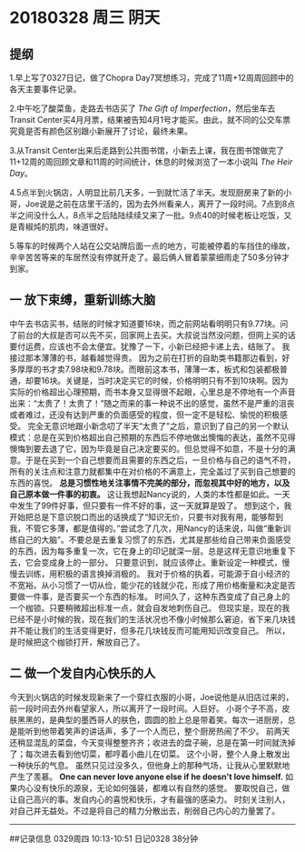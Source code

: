 # 20180328  周三  阴天

## 提纲
1.早上写了0327日记，做了Chopra Day7冥想练习，完成了11周+12周周回顾中的各天主要事件记录。

2.中午吃了酸菜鱼，走路去书店买了 *The Gift of Imperfection*，然后坐车去Transit Center买4月月票，结果被告知4月1号才能买。由此，就不同的公交车票究竟是否有颜色区别跟小新展开了讨论，最终未果。

3.从Transit Center出来后走路到公共图书馆，小新去上课，我在图书馆做完了11+12周的周回顾文章和11周的时间统计，休息的时候浏览了一本小说叫 *The Heir Day*。

4.5点半到火锅店，人明显比前几天多，一到就忙活了半天。发现厨房来了新的小哥，Joe说是之前在店里干活的，因为去外州看亲人，离开了一段时间。7点到8点半之间没什么人，8点半之后陆陆续续又来了一批。9点40的时候老板让吃饭，又是青椒炖的肌肉，味道很好。

5.等车的时候两个人站在公交站牌后面一点的地方，可能被停着的车挡住的缘故，辛辛苦苦等来的车居然没有停就开走了。最后俩人冒着蒙蒙细雨走了50多分钟才到家。

## 一  放下束缚，重新训练大脑

中午去书店买书，结账的时候才知道要16块，而之前网站看明明只有9.77块。问了前台的大叔是否可以先不买，回家网上去买。大叔说当然没问题，但网上买的话要付运费，应该也不会太便宜。犹豫了一下，小新已经把卡递上去，结账了。
我接过那本薄薄的书，越看越觉得贵。
因为之前在打折的自助类书籍那边看到，好多厚厚的书才卖7.98块和9.78块。而眼前这本书，薄薄一本，板式和包装都极普通，却要16块。关键是，当时决定买它的时候，价格明明只有不到10块啊。因为实际的价格超出心理预期，而书本身又显得很不起眼，心里总是不停地有一个声音出来：“太贵了！太贵了！”随之而来的事一种说不出的感觉，虽然不是严重的沮丧或者难过，还没有达到严重的负面感受的程度，但一定不是轻松、愉悦的积极感受。
完全无意识地跟小新念叨了半天“太贵了”之后，意识到了自己的另一个默认模式：总是在买到价格超出自己预期的东西后不停地做出懊悔的表达，虽然不见得懊悔到要去退了它，因为毕竟是自己决定要买的。但总觉得不如意，不是十分的满意。于是在买到一个自己想要而且需要的东西之后，一旦价格与自己的语气不符，所有的关注点和注意力就都集中在对价格的不满意上，完全盖过了买到自己想要的东西的喜悦。
**总是习惯性地关注事情不完美的部分，而忽视其中好的地方，以及自己原本做一件事的初衷。**
这让我想起Nancy说的，人类的本性都是如此。一天中发生了99件好事，但只要有一件不好的事，这一天就算是毁了。
想到这个，我开始把总是下意识脱口而出的话换成了“知识无价，只要书对我有用，能够帮到我，不管它多薄，都是值得的。”尝试念了几次，用Nancy的话来说，叫做“重新训练自己的大脑”。不要总是去重复习惯了的东西，尤其是那些给自己带来负面感受的东西，因为每多重复一次，它在身上的印记就深一层。总是这样无意识地重复下去，它会变成身上的一部分。
只要意识到，就应该停止。重新设定一种模式，慢慢去训练，用积极的语言换掉消极的。
我对于价格的执着，可能源于自小经济的不宽裕。从小习惯了一切从俭，能少花的钱就少花，形成了用价格衡量和决定是否要做一件事，是否要买一个东西的标准。
时间久了，这种东西变成了自己身上的一个枷锁。只要稍微超出标准一点，就会自发地刺伤自己。
但现实是，现在的我已经不是小时候的我，现在我们的生活状况也不像小时候那么窘迫，省下来几块钱并不能让我们的生活变得更好，但多花几块钱反而可能用知识改变自己。
所以，是时候把这个枷锁打开，解放自己了。

## 二  做一个发自内心快乐的人
今天到火锅店的时候发现新来了一个穿红衣服的小哥，Joe说他是从旧店过来的，前一段时间去外州看望家人，所以离开了一段时间。人巨好。
小哥个子不高，皮肤黑黑的，是典型的墨西哥人的肤色，圆圆的脸上总是带着笑。每次一进厨房，总是能听到他带着笑声的讲话声，多了一个人而已，整个厨房热闹了不少。
前两天还稍显混乱的菜盘，今天变得整整齐齐；收进去的盘子碗，总是在第一时间就洗掉了；每次进去看到他切菜，都哼着小曲儿在切菜。
这个小哥，整个人身上散发出一种快乐的气息。
虽然只见过没多久，但他身上的那种气场，让我从心里默默地产生了羡慕。
**One can never love anyone else if he doesn't love himself.**
如果内心没有快乐的源泉，无论如何强装，都难以有自然的感觉。
要取悦自己，做让自己高兴的事。发自内心的喜悦和快乐，才有最强的感染力。
时刻关注别人，对自己并无益处。不过是将自己的精力分散出去，削弱自己内心的力量罢了。




***
##记录信息
0329周四  10:13-10:51  日记0328   38分钟
